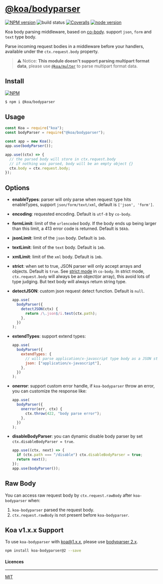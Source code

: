 # [**@koa/bodyparser**](https://github.com/koajs/bodyparser)

[![NPM version][npm-image]][npm-url]
![build status][github-action-image]
[![Coveralls][coveralls-image]][coveralls-url]
[![node version][node-image]][node-url]

[npm-image]: https://img.shields.io/npm/v/@koa/bodyparser.svg?style=flat-square
[npm-url]: https://www.npmjs.com/package/@koa/router
[github-action-image]: https://github.com/koajs/bodyparser/actions/workflows/ci.yml/badge.svg?style=flat-square
[coveralls-image]: https://img.shields.io/coveralls/koajs/bodyparser.svg?style=flat-square
[coveralls-url]: https://coveralls.io/r/koajs/bodyparser?branch=master
[node-image]: https://img.shields.io/badge/node.js-%3E=_14-green.svg?style=flat-square
[node-url]: http://nodejs.org/download/

Koa body parsing middleware, based on [co-body](https://github.com/tj/co-body). support `json`, `form` and `text` type body.

Parse incoming request bodies in a middleware before your handlers, available under the `ctx.request.body` property.

> ⚠ Notice: **This module doesn't support parsing multipart format data**, please use [`@koa/multer`](https://github.com/koajs/multer) to parse multipart format data.

## Install

[![NPM](https://nodei.co/npm/@koa/bodyparser.png?downloads=true)](https://nodei.co/npm/@koa/bodyparser)

```bash
$ npm i @koa/bodyparser
```

## Usage

```js
const Koa = require("koa");
const bodyParser = require("@koa/bodyparser");

const app = new Koa();
app.use(bodyParser());

app.use((ctx) => {
  // the parsed body will store in ctx.request.body
  // if nothing was parsed, body will be an empty object {}
  ctx.body = ctx.request.body;
});
```

## Options

- **enableTypes**: parser will only parse when request type hits enableTypes, support `json/form/text/xml`, default is `['json', 'form']`.
- **encoding**: requested encoding. Default is `utf-8` by `co-body`.
- **formLimit**: limit of the `urlencoded` body. If the body ends up being larger than this limit, a 413 error code is returned. Default is `56kb`.
- **jsonLimit**: limit of the `json` body. Default is `1mb`.
- **textLimit**: limit of the `text` body. Default is `1mb`.
- **xmlLimit**: limit of the `xml` body. Default is `1mb`.
- **strict**: when set to true, JSON parser will only accept arrays and objects. Default is `true`. See [strict mode](https://github.com/cojs/co-body#options) in `co-body`. In strict mode, `ctx.request.body` will always be an object(or array), this avoid lots of type judging. But text body will always return string type.
- **detectJSON**: custom json request detect function. Default is `null`.

  ```js
  app.use(
    bodyParser({
      detectJSON(ctx) {
        return /\.json$/i.test(ctx.path);
      },
    })
  );
  ```

- **extendTypes**: support extend types:

  ```js
  app.use(
    bodyParser({
      extendTypes: {
        // will parse application/x-javascript type body as a JSON string
        json: ["application/x-javascript"],
      },
    })
  );
  ```

- **onerror**: support custom error handle, if `koa-bodyparser` throw an error, you can customize the response like:

  ```js
  app.use(
    bodyParser({
      onerror(err, ctx) {
        ctx.throw(422, "body parse error");
      },
    })
  );
  ```

- **disableBodyParser**: you can dynamic disable body parser by set `ctx.disableBodyParser = true`.

  ```js
  app.use((ctx, next) => {
    if (ctx.path === "/disable") ctx.disableBodyParser = true;
    return next();
  });
  app.use(bodyParser());
  ```

## Raw Body

You can access raw request body by `ctx.request.rawBody` after `koa-bodyparser` when:

1. `koa-bodyparser` parsed the request body.
2. `ctx.request.rawBody` is not present before `koa-bodyparser`.

## Koa v1.x.x Support

To use `koa-bodyparser` with koa@1.x.x, please use [bodyparser 2.x](https://github.com/koajs/bodyparser/tree/2.x).

```bash
npm install koa-bodyparser@2 --save
```

#### Licences

---

[MIT](LICENSE)
